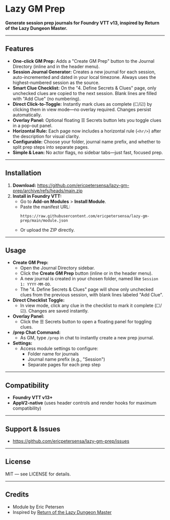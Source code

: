 # Lazy GM Prep

**Generate session prep journals for Foundry VTT v13, inspired by Return of the Lazy Dungeon Master.**

---

## Features

- **One-click GM Prep:** Adds a "Create GM Prep" button to the Journal Directory (inline and in the header menu).
- **Session Journal Generator:** Creates a new journal for each session, auto-incremented and dated in your local timezone. Always uses the highest-numbered session as the source.
- **Smart Clue Checklist:** On the "4. Define Secrets & Clues" page, only unchecked clues are copied to the next session. Blank lines are filled with "Add Clue" (no numbering).
- **Direct Click-to-Toggle:** Instantly mark clues as complete (☐/☑) by clicking them in view mode—no overlay required. Changes persist automatically.
- **Overlay Panel:** Optional floating ☰ Secrets button lets you toggle clues in a pop-out panel.
- **Horizontal Rule:** Each page now includes a horizontal rule (`<hr/>`) after the description for visual clarity.
- **Configurable:** Choose your folder, journal name prefix, and whether to split prep steps into separate pages.
- **Simple & Lean:** No actor flags, no sidebar tabs—just fast, focused prep.

---

## Installation

1. **Download:**
   https://github.com/ericpetersensa/lazy-gm-prep/archive/refs/heads/main.zip
2. **Install in Foundry VTT:**
   - Go to **Add-on Modules** > **Install Module**.
   - Paste the manifest URL:
     ```
     https://raw.githubusercontent.com/ericpetersensa/lazy-gm-prep/main/module.json
     ```
   - Or upload the ZIP directly.

---

## Usage

- **Create GM Prep:**
  - Open the Journal Directory sidebar.
  - Click the **Create GM Prep** button (inline or in the header menu).
  - A new journal is created in your chosen folder, named like `Session 1: YYYY-MM-DD`.
  - The "4. Define Secrets & Clues" page will show only unchecked clues from the previous session, with blank lines labeled "Add Clue".
- **Direct Checklist Toggle:**
  - In view mode, click any clue in the checklist to mark it complete (☐/☑). Changes are saved instantly.
- **Overlay Panel:**
  - Click the ☰ Secrets button to open a floating panel for toggling clues.
- **/prep Chat Command:**
  - As GM, type `/prep` in chat to instantly create a new prep journal.
- **Settings:**
  - Access module settings to configure:
    - Folder name for journals
    - Journal name prefix (e.g., "Session")
    - Separate pages for each prep step

---

## Compatibility

- **Foundry VTT v13+**
- **AppV2-native** (uses header controls and render hooks for maximum compatibility)

---

## Support & Issues

- https://github.com/ericpetersensa/lazy-gm-prep/issues

---

## License

MIT — see LICENSE for details.

---

## Credits

- Module by Eric Petersen
- Inspired by [Return of the Lazy Dungeon Master](https://slyflourish.com/lazydm/)
